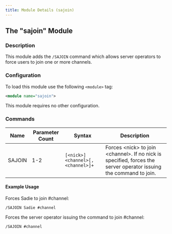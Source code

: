 ```yaml
---
title: Module Details (sajoin)
---
```


## The "sajoin" Module

### Description

This module adds the `/SAJOIN` command which allows server operators to force users to join one or more channels.

### Configuration

To load this module use the following `<module>` tag:

```xml
<module name="sajoin">
```

This module requires no other configuration.

### Commands

Name   | Parameter Count | Syntax                            | Description
------ | --------------- | --------------------------------- | -----------
SAJOIN | 1-2             | `[<nick>] <channel>[,<channel>]+` | Forces &lt;nick&gt; to join &lt;channel&gt;. If no nick is specified, forces the server operator issuing the command to join.

#### Example Usage

Forces Sadie to join #channel:

```plaintext
/SAJOIN Sadie #channel
```

Forces the server operator issuing the command to join #channel:

```plaintext
/SAJOIN #channel
```

